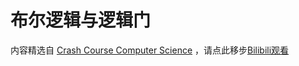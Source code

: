 # 布尔逻辑与逻辑门

内容精选自 [Crash Course Computer Science](https://thecrashcourse.com/topic/computerscience/) ，请点此移步[Bilibili观看](https://www.bilibili.com/video/BV1EW411u7th?p=3)